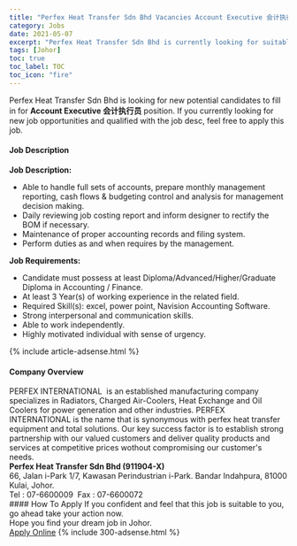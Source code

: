 ```yaml
---
title: "Perfex Heat Transfer Sdn Bhd Vacancies Account Executive 会计执行员" 
category: Jobs 
date: 2021-05-07 
excerpt: "Perfex Heat Transfer Sdn Bhd is currently looking for suitable person to fill in the Account Executive 会计执行员 which based in Johor" 
tags: [Johor] 
toc: true 
toc_label: TOC 
toc_icon: "fire" 
--- 
```


<p>Perfex Heat Transfer Sdn Bhd is looking for new potential candidates to fill in for <b>Account Executive 会计执行员</b> position. If you currently looking for new job opportunities and qualified with the job desc, feel free to apply this job.
</p><div><div><h4>Job Description</h4></div><div><div><span><div><p><strong>Job Description:</strong></p><ul><li>Able to handle full sets of accounts, prepare monthly management reporting, cash flows &amp; budgeting control and analysis for management decision making.</li><li>Daily reviewing job costing report and inform designer to rectify the BOM if necessary.</li><li>Maintenance of proper accounting records and filing system.</li><li>Perform duties as and when requires by the management.</li></ul><p><strong>Job Requirements:</strong></p><ul><li>Candidate must possess at least Diploma/Advanced/Higher/Graduate Diploma in Accounting / Finance.</li><li>At least 3 Year(s) of working experience in the related field.</li><li>Required Skill(s): excel, power point, Navision Accounting Software.</li><li>Strong interpersonal and communication skills.</li><li>Able to work independently.</li><li>Highly motivated individual with sense of urgency.</li></ul></div></span></div></div></div> 
{% include article-adsense.html %} 
<div><div><h4>Company Overview</h4></div><div><div><span><div><div>PERFEX INTERNATIONAL&#160;&#160;is an established manufacturing company specializes in Radiators, Charged Air-Coolers, Heat Exchange and Oil Coolers for power generation and other industries. PERFEX INTERNATIONAL is the name that is synonymous with perfex heat transfer equipment and total solutions. Our key success factor is to establish strong partnership with our valued customers and deliver quality products and services at&#160;competitive prices wothout compromising our customer's needs.</div>
<div><strong>Perfex Heat Transfer Sdn Bhd (911904-X)</strong>
<div>66, Jalan i-Park 1/7, Kawasan Perindustrian i-Park. Bandar Indahpura, 81000 Kulai, Johor.</div>
<div>Tel : 07-6600009&#160; Fax : 07-6600072</div>
</div></div></span></div></div></div> 
#### How To Apply 
If you confident and feel that this job is suitable to you, go ahead take your action now. <br/> 
Hope you find your dream job in Johor. <br/> 
<a href="https://www.jobstreet.com.my/en/job/account-executive-会计执行员-4558350?jobId=jobstreet-my-job-4558350&" class="btn btn--info" target="_blank" rel="nofollow noopenner">Apply Online</a> 
{% include 300-adsense.html %} 